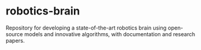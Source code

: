 # robotics-brain
Repository for developing a state-of-the-art robotics brain using open-source models and innovative algorithms, with documentation and research papers.

